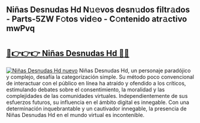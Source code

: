 ## Niñas Desnudas Hd N𝚞𝚎vos desn𝚞dos filtr𝚊dos - Parts-5ZW F𝚘tos vid𝚎o - C𝚘ntenido atr𝚊ctivo mwPvq

# <h2><a href="http://mb1uel.tromn.icu/?c=Ni%c3%b1as+Desnudas+Hd">🔗👉👉👉 Niñas Desnudas Hd 🔗🔗</a></h2>

[![Niñas Desnudas Hd nuevo](https://i.imgur.com/pEAQMta.gif)](http://mb1uel.tromn.icu/?c=Ni%c3%b1as+Desnudas+Hd)
Niñas Desnudas Hd, un personaje paradójico y complejo, desafía la categorización simple. Su método poco convencional de interactuar con el público en línea ha atraído y ofendido a los críticos, estimulando debates sobre el consentimiento, la moralidad y las complejidades de las comunidades virtuales. Independientemente de sus esfuerzos futuros, su influencia en el ámbito digital es innegable. Con una determinación inquebrantable y un cautivador innegable, la presencia de Niñas Desnudas Hd en el mundo virtual es incontenible.
